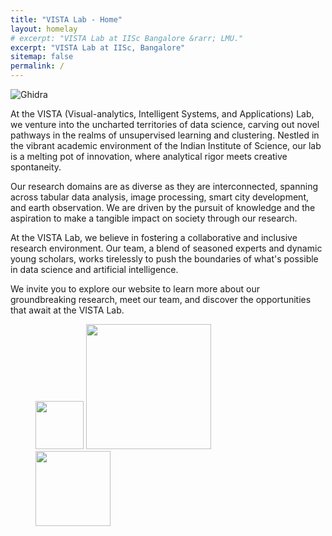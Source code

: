 ```yaml
---
title: "VISTA Lab - Home"
layout: homelay
# excerpt: "VISTA Lab at IISc Bangalore &rarr; LMU."
excerpt: "VISTA Lab at IISc, Bangalore"
sitemap: false
permalink: /
---
```


<div class="single-image-container">
<img src="{{ site.url }}{{ site.baseurl }}/images/ghidra3.png" alt="Ghidra" />
</div>

At the VISTA <z>(Visual-analytics, Intelligent Systems, and Applications)</z> Lab, we venture into the uncharted territories of data science, carving out novel pathways in the realms of unsupervised learning and clustering. Nestled in the vibrant academic environment of the Indian Institute of Science, our lab is a melting pot of innovation, where analytical rigor meets creative spontaneity.

Our research domains are as diverse as they are interconnected, spanning across tabular data analysis, image processing, smart city development, and earth observation. We are driven by the pursuit of knowledge and the aspiration to make a tangible impact on society through our research.

At the VISTA Lab, we believe in fostering a collaborative and inclusive research environment. Our team, a blend of seasoned experts and dynamic young scholars, works tirelessly to push the boundaries of what's possible in data science and artificial intelligence.

We invite you to explore our website to learn more about our groundbreaking research, meet our team, and discover the opportunities that await at the VISTA Lab.

 <!-- **We are  looking for passionate new PhD students, Postdocs, and Master students to join the team** [(more info)]({{ site.url }}{{ site.baseurl }}/vacancies) **!** -->


<style>
  .logo:not(:last-child) {
    margin-right: 35px; /* This will be applied to every logo except the last one */
  }
  .logo:first-child {
    margin-right: 0px; /* This will override the above style for the first logo only */
  }
  .single-image-container img {
        max-width: 100%; /* Adjust as needed */
        height: auto; /* Maintains aspect ratio */
        display: block; /* Removes any default margins/paddings */
        margin: auto; /* Centers the image */
    }
</style>

<figure class="fourth">
  <img src="{{ site.url }}{{ site.baseurl }}/images/logopic/rbccps2.png" class="logo" style="width: 77px;">
  <img src="{{ site.url }}{{ site.baseurl }}/images/logopic/rbccps4.png" class="logo" style="width: 200px;">
  <img src="{{ site.url }}{{ site.baseurl }}/images/logopic/iisc_logo.png" class="logo" style="width: 120px;">
  <!-- <img src="{{ site.url }}{{ site.baseurl }}/images/logopic/isro_logo.png" class="logo" style="width: 120px;">
  <img src="{{ site.url }}{{ site.baseurl }}/images/logopic/volvo_logo.png" class="logo" style="width: 120px;">
  <img src="{{ site.url }}{{ site.baseurl }}/images/logopic/bosch_logo.png" class="logo" style="width: 140px;">
  <img src="{{ site.url }}{{ site.baseurl }}/images/logopic/tata_logo.png" class="logo" style="width: 170px;">
  <img src="{{ site.url }}{{ site.baseurl }}/images/logopic/dst_logo.png" class="logo" style="width: 220px;">
  <img src="{{ site.url }}{{ site.baseurl }}/images/logopic/serb_logo.png" class="logo" style="width: 170px;">
  <img src="{{ site.url }}{{ site.baseurl }}/images/logopic/bel_logo.png" class="logo" style="width: 220px;"> -->
</figure>

